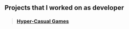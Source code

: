 ## Projects that I worked on as developer

> ### [Hyper-Casual Games ](https://github.com/Ufukdmr/Sefa_Ufuk_Demir/blob/main/HyperCasualGames.md)
  
